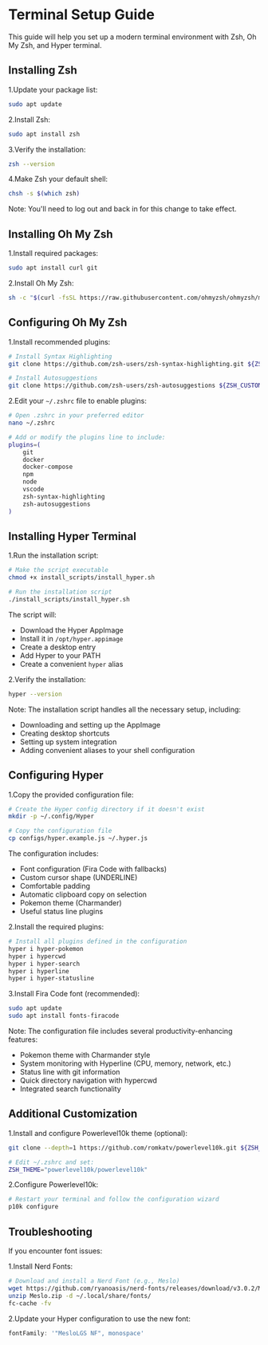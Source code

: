 # Terminal Setup Guide

This guide will help you set up a modern terminal environment with Zsh, Oh My Zsh, and Hyper terminal.

## Installing Zsh

1.Update your package list:

```bash
sudo apt update
```

2.Install Zsh:

```bash
sudo apt install zsh
```

3.Verify the installation:

```bash
zsh --version
```

4.Make Zsh your default shell:

```bash
chsh -s $(which zsh)
```

Note: You'll need to log out and back in for this change to take effect.

## Installing Oh My Zsh

1.Install required packages:

```bash
sudo apt install curl git
```

2.Install Oh My Zsh:

```bash
sh -c "$(curl -fsSL https://raw.githubusercontent.com/ohmyzsh/ohmyzsh/master/tools/install.sh)"
```

## Configuring Oh My Zsh

1.Install recommended plugins:

```bash
# Install Syntax Highlighting
git clone https://github.com/zsh-users/zsh-syntax-highlighting.git ${ZSH_CUSTOM:-~/.oh-my-zsh/custom}/plugins/zsh-syntax-highlighting

# Install Autosuggestions
git clone https://github.com/zsh-users/zsh-autosuggestions ${ZSH_CUSTOM:-~/.oh-my-zsh/custom}/plugins/zsh-autosuggestions
```

2.Edit your `~/.zshrc` file to enable plugins:

```bash
# Open .zshrc in your preferred editor
nano ~/.zshrc

# Add or modify the plugins line to include:
plugins=(
    git
    docker
    docker-compose
    npm
    node
    vscode
    zsh-syntax-highlighting
    zsh-autosuggestions
)
```

## Installing Hyper Terminal

1.Run the installation script:

```bash
# Make the script executable
chmod +x install_scripts/install_hyper.sh

# Run the installation script
./install_scripts/install_hyper.sh
```

The script will:

- Download the Hyper AppImage
- Install it in `/opt/hyper.appimage`
- Create a desktop entry
- Add Hyper to your PATH
- Create a convenient `hyper` alias

2.Verify the installation:

```bash
hyper --version
```

Note: The installation script handles all the necessary setup, including:

- Downloading and setting up the AppImage
- Creating desktop shortcuts
- Setting up system integration
- Adding convenient aliases to your shell configuration

## Configuring Hyper

1.Copy the provided configuration file:

```bash
# Create the Hyper config directory if it doesn't exist
mkdir -p ~/.config/Hyper

# Copy the configuration file
cp configs/hyper.example.js ~/.hyper.js
```

The configuration includes:

- Font configuration (Fira Code with fallbacks)
- Custom cursor shape (UNDERLINE)
- Comfortable padding
- Automatic clipboard copy on selection
- Pokemon theme (Charmander)
- Useful status line plugins

2.Install the required plugins:

```bash
# Install all plugins defined in the configuration
hyper i hyper-pokemon
hyper i hypercwd
hyper i hyper-search
hyper i hyperline
hyper i hyper-statusline
```

3.Install Fira Code font (recommended):

```bash
sudo apt update
sudo apt install fonts-firacode
```

Note: The configuration file includes several productivity-enhancing features:

- Pokemon theme with Charmander style
- System monitoring with Hyperline (CPU, memory, network, etc.)
- Status line with git information
- Quick directory navigation with hypercwd
- Integrated search functionality

## Additional Customization

1.Install and configure Powerlevel10k theme (optional):

```bash
git clone --depth=1 https://github.com/romkatv/powerlevel10k.git ${ZSH_CUSTOM:-$HOME/.oh-my-zsh/custom}/themes/powerlevel10k

# Edit ~/.zshrc and set:
ZSH_THEME="powerlevel10k/powerlevel10k"
```

2.Configure Powerlevel10k:

```bash
# Restart your terminal and follow the configuration wizard
p10k configure
```

## Troubleshooting

If you encounter font issues:

1.Install Nerd Fonts:

```bash
# Download and install a Nerd Font (e.g., Meslo)
wget https://github.com/ryanoasis/nerd-fonts/releases/download/v3.0.2/Meslo.zip
unzip Meslo.zip -d ~/.local/share/fonts/
fc-cache -fv
```

2.Update your Hyper configuration to use the new font:

```javascript
fontFamily: '"MesloLGS NF", monospace'
``` 